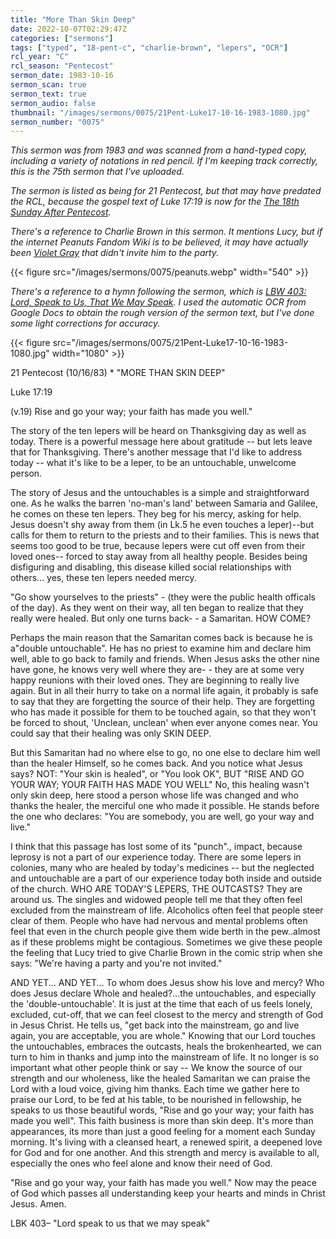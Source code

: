```yaml
---
title: "More Than Skin Deep"
date: 2022-10-07T02:29:47Z
categories: ["sermons"]
tags: ["typed", "18-pent-c", "charlie-brown", "lepers", "OCR"]
rcl_year: "C"
rcl_season: "Pentecost"
sermon_date: 1983-10-16
sermon_scan: true
sermon_text: true
sermon_audio: false
thumbnail: "/images/sermons/0075/21Pent-Luke17-10-16-1983-1080.jpg"
sermon_number: "0075"
---
```

_This sermon was from 1983 and was scanned from a hand-typed copy, including a variety of notations in red pencil. If I'm keeping track correctly, this is the 75th sermon that I've uploaded._

<!--more-->

_The sermon is listed as being for 21 Pentecost, but that may have predated the RCL, because the gospel text of Luke 17:19 is now for the [The 18th Sunday After Pentecost](https://lectionary.library.vanderbilt.edu/texts/?y=384&z=p&d=79)._ 

_There's a reference to Charlie Brown in this sermon. It mentions Lucy, but if the internet Peanuts Fandom Wiki is to be believed, it may have actually been [Violet Gray](https://peanuts.fandom.com/wiki/Violet_Gray#%22We're_having_a_party,_and_you're_not_invited!%22) that didn't invite him to the party._

{{< figure src="/images/sermons/0075/peanuts.webp" width="540" >}}

_There's a reference to a hymn following the sermon, which is [LBW 403: Lord, Speak to Us, That We May Speak](https://hymnary.org/hymn/LBoW1978/403). I used the automatic OCR from Google Docs to obtain the rough version of the sermon text, but I've done some light corrections for accuracy._

{{< figure src="/images/sermons/0075/21Pent-Luke17-10-16-1983-1080.jpg" width="1080" >}}

21 Pentecost (10/16/83) * "MORE THAN SKIN DEEP"

Luke 17:19 

(v.19) Rise and go your way; your faith has made you well." 

The story of the ten lepers will be heard on Thanksgiving day as well as today. There is a powerful message here about gratitude -- but lets leave that for Thanksgiving. There's another message that I'd like to address today -- what it's like to be a leper, to be an untouchable, unwelcome person.

The story of Jesus and the untouchables is a simple and straightforward one. As he walks the barren 'no-man's land' between Samaria and Galilee, he comes on these ten lepers. They beg for his mercy, asking for help. Jesus doesn't shy away from them (in Lk.5 he even touches a leper)--but calls for them to return to the priests and to their families. This is news that seems too good to be true, because lepers were cut off even from their loved ones-- forced to stay away from all healthy people. Besides being disfiguring and disabling, this disease killed social relationships with others... yes, these ten lepers needed mercy.

"Go show yourselves to the priests" - (they were the public health officals of the day). As they went on their way, all ten began to realize that they really were healed. But only one turns back- - a Samaritan. HOW COME?

Perhaps the main reason that the Samaritan comes back is because he is a"double untouchable". He has no priest to examine him and declare him well, able to go back to family and friends. When Jesus asks the other nine have gone, he knows very well where they are- - they are at some very happy reunions with their loved ones. They are beginning to really live again. But in all their hurry to take on a normal life again, it probably is safe to say that they are forgetting the source of their help. They are forgetting who has made it possible for them to be touched again, so that they won't be forced to shout, 'Unclean, unclean' when ever anyone comes near. You could say that their healing was only SKIN DEEP.

But this Samaritan had no where else to go, no one else to declare him well than the healer Himself, so he comes back. And you notice what Jesus says? NOT: "Your skin is healed", or "You look OK", BUT "RISE AND GO YOUR WAY; YOUR FAITH HAS MADE YOU WELL" No, this healing wasn't only skin deep, here stood a person whose life was changed and who thanks the healer, the merciful one who made it possible. He stands before the one who declares: "You are somebody, you are well, go your way and live."

I think that this passage has lost some of its "punch"., impact, because leprosy is not a part of our experience today. There are some lepers in colonies, many who are healed by today's medicines -- but the neglected and untouchable are a part of our experience today both inside and outside of the church. WHO ARE TODAY'S LEPERS, THE OUTCASTS? They are around us. The singles and widowed people tell me that they often feel excluded from the mainstream of life. Alcoholics often feel that people steer clear of them. People who have had nervous and mental problems often feel that even in the church people give them wide berth in the pew..almost as if these problems might be contagious. Sometimes we give these people the feeling that Lucy tried to give Charlie Brown in the comic strip when she says: "We're having a party and you're not invited."

AND YET... AND YET... To whom does Jesus show his love and mercy? Who does Jesus declare Whole and healed?...the untouchables, and especially the 'double-untouchable'. It is just at the time that each of us feels lonely, excluded, cut-off, that we can feel closest to the mercy and strength of God in Jesus Christ. He tells us, "get back into the mainstream, go and live again, you are acceptable, you are whole." Knowing that our Lord touches the untouchables, embraces the outcasts, heals the brokenhearted, we can turn to him in thanks and jump into the mainstream of life. It no longer is so important what other people think or say -- We know the source of our strength and our wholeness, like the healed Samaritan we can praise the Lord with a loud voice, giving him thanks. Each time we gather here to praise our Lord, to be fed at his table, to be nourished in fellowship, he speaks to us those beautiful words, "Rise and go your way; your faith has made you well". This faith business is more than skin deep. It's more than appearances, its more than just a good feeling for a moment each Sunday morning. It's living with a cleansed heart, a renewed spirit, a deepened love for God and for one another. And this strength and mercy is available to all, especially the ones who feel alone and know their need of God.

"Rise and go your way, your faith has made you well." Now may the peace of God which passes all understanding keep your hearts and minds in Christ Jesus. Amen.

LBK 403– "Lord speak to us that we may speak"
